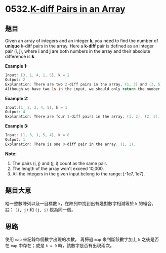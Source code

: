 # 0532.[K-diff Pairs in an Array](https://leetcode.com/problems/k-diff-pairs-in-an-array/)

## 題目

Given an array of integers and an integer **k**, you need to find the number of **unique** k-diff pairs in the array. Here a **k-diff** pair is defined as an integer pair (i, j), where **i** and **j** are both numbers in the array and their absolute difference is **k**.

**Example 1:**

```c
Input: [3, 1, 4, 1, 5], k = 2
Output: 2
Explanation: There are two 2-diff pairs in the array, (1, 3) and (3, 5).
Although we have two 1s in the input, we should only return the number of unique pairs.
```

**Example 2:**

```c
Input:[1, 2, 3, 4, 5], k = 1
Output: 4
Explanation: There are four 1-diff pairs in the array, (1, 2), (2, 3), (3, 4) and (4, 5).
```

**Example 3:**

```c
Input: [1, 3, 1, 5, 4], k = 0
Output: 1
Explanation: There is one 0-diff pair in the array, (1, 1).
```

**Note:**

1. The pairs (i, j) and (j, i) count as the same pair.
2. The length of the array won't exceed 10,000.
3. All the integers in the given input belong to the range: [-1e7, 1e7].

## 題目大意

給一整數陣列以及一目標數 `k`，在陣列中找到出有幾對數字相減等於 `k` 的組合。
註： `(i, j)` 和 `(j, i)` 視為同一個。

## 思路

使用 `map` 來記錄每個數字出現的次數。
再掃過 `map` 來判斷該數字加上 `k` 之後是否在 `map` 中存在；或是 `k = 0` 時，該數字是否有出現兩次。